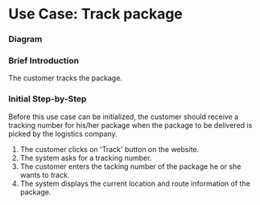 # Use Case: Track package

### Diagram


### Brief Introduction
The customer tracks the package.

### Initial Step-by-Step  
Before this use case can be initialized, the customer should receive a tracking number for his/her package when the package to be delivered is picked by the logistics company.

1. The customer clicks on 'Track' button on the website.
2. The system asks for a tracking number.
3. The customer enters the tacking number of the package he or she wants to track.
4. The system displays the current location and route information of the package.